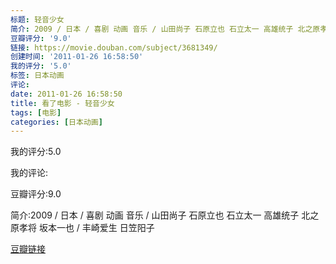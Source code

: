 ```yaml
---
标题: 轻音少女
简介: 2009 / 日本 / 喜剧 动画 音乐 / 山田尚子 石原立也 石立太一 高雄统子 北之原孝将 坂本一也 / 丰崎爱生 日笠阳子
豆瓣评分: '9.0'
链接: https://movie.douban.com/subject/3681349/
创建时间: '2011-01-26 16:58:50'
我的评分: '5.0'
标签: 日本动画
评论:
date: 2011-01-26 16:58:50
title: 看了电影 - 轻音少女
tags: [电影]
categories: [日本动画]
---
```


我的评分:5.0

我的评论:

豆瓣评分:9.0

简介:2009 / 日本 / 喜剧 动画 音乐 / 山田尚子 石原立也 石立太一 高雄统子 北之原孝将 坂本一也 / 丰崎爱生 日笠阳子

[豆瓣链接](https://movie.douban.com/subject/3681349/)


